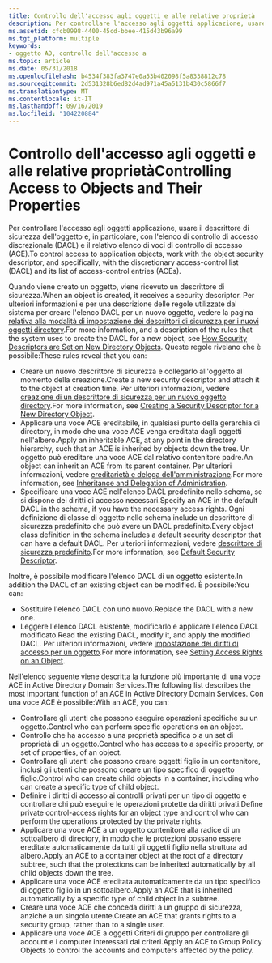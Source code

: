 ```yaml
---
title: Controllo dell'accesso agli oggetti e alle relative proprietà
description: Per controllare l'accesso agli oggetti applicazione, usare il descrittore di sicurezza dell'oggetto e, in particolare, con l'elenco di controllo di accesso discrezionale (DACL) e il relativo elenco di voci di controllo di accesso (ACE).
ms.assetid: cfcb0998-4400-45cd-bbee-415d43b96a99
ms.tgt_platform: multiple
keywords:
- oggetto AD, controllo dell'accesso a
ms.topic: article
ms.date: 05/31/2018
ms.openlocfilehash: b4534f383fa3747e0a53b402098f5a8338812c78
ms.sourcegitcommit: 2d531328b6ed82d4ad971a45a5131b430c5866f7
ms.translationtype: MT
ms.contentlocale: it-IT
ms.lasthandoff: 09/16/2019
ms.locfileid: "104220884"
---
```

# <a name="controlling-access-to-objects-and-their-properties"></a><span data-ttu-id="f8c86-104">Controllo dell'accesso agli oggetti e alle relative proprietà</span><span class="sxs-lookup"><span data-stu-id="f8c86-104">Controlling Access to Objects and Their Properties</span></span>

<span data-ttu-id="f8c86-105">Per controllare l'accesso agli oggetti applicazione, usare il descrittore di sicurezza dell'oggetto e, in particolare, con l'elenco di controllo di accesso discrezionale (DACL) e il relativo elenco di voci di controllo di accesso (ACE).</span><span class="sxs-lookup"><span data-stu-id="f8c86-105">To control access to application objects, work with the object security descriptor, and specifically, with the discretionary access-control list (DACL) and its list of access-control entries (ACEs).</span></span>

<span data-ttu-id="f8c86-106">Quando viene creato un oggetto, viene ricevuto un descrittore di sicurezza.</span><span class="sxs-lookup"><span data-stu-id="f8c86-106">When an object is created, it receives a security descriptor.</span></span> <span data-ttu-id="f8c86-107">Per ulteriori informazioni e per una descrizione delle regole utilizzate dal sistema per creare l'elenco DACL per un nuovo oggetto, vedere la pagina [relativa alla modalità di impostazione dei descrittori di sicurezza per i nuovi oggetti directory](how-security-descriptors-are-set-on-new-directory-objects.md).</span><span class="sxs-lookup"><span data-stu-id="f8c86-107">For more information, and a description of the rules that the system uses to create the DACL for a new object, see [How Security Descriptors are Set on New Directory Objects](how-security-descriptors-are-set-on-new-directory-objects.md).</span></span> <span data-ttu-id="f8c86-108">Queste regole rivelano che è possibile:</span><span class="sxs-lookup"><span data-stu-id="f8c86-108">These rules reveal that you can:</span></span>

-   <span data-ttu-id="f8c86-109">Creare un nuovo descrittore di sicurezza e collegarlo all'oggetto al momento della creazione.</span><span class="sxs-lookup"><span data-stu-id="f8c86-109">Create a new security descriptor and attach it to the object at creation time.</span></span> <span data-ttu-id="f8c86-110">Per ulteriori informazioni, vedere [creazione di un descrittore di sicurezza per un nuovo oggetto directory](creating-a-security-descriptor-for-a-new-directory-object.md).</span><span class="sxs-lookup"><span data-stu-id="f8c86-110">For more information, see [Creating a Security Descriptor for a New Directory Object](creating-a-security-descriptor-for-a-new-directory-object.md).</span></span>
-   <span data-ttu-id="f8c86-111">Applicare una voce ACE ereditabile, in qualsiasi punto della gerarchia di directory, in modo che una voce ACE venga ereditata dagli oggetti nell'albero.</span><span class="sxs-lookup"><span data-stu-id="f8c86-111">Apply an inheritable ACE, at any point in the directory hierarchy, such that an ACE is inherited by objects down the tree.</span></span> <span data-ttu-id="f8c86-112">Un oggetto può ereditare una voce ACE dal relativo contenitore padre.</span><span class="sxs-lookup"><span data-stu-id="f8c86-112">An object can inherit an ACE from its parent container.</span></span> <span data-ttu-id="f8c86-113">Per ulteriori informazioni, vedere [ereditarietà e delega dell'amministrazione](inheritance-and-delegation-of-administration.md).</span><span class="sxs-lookup"><span data-stu-id="f8c86-113">For more information, see [Inheritance and Delegation of Administration](inheritance-and-delegation-of-administration.md).</span></span>
-   <span data-ttu-id="f8c86-114">Specificare una voce ACE nell'elenco DACL predefinito nello schema, se si dispone dei diritti di accesso necessari.</span><span class="sxs-lookup"><span data-stu-id="f8c86-114">Specify an ACE in the default DACL in the schema, if you have the necessary access rights.</span></span> <span data-ttu-id="f8c86-115">Ogni definizione di classe di oggetto nello schema include un descrittore di sicurezza predefinito che può avere un DACL predefinito.</span><span class="sxs-lookup"><span data-stu-id="f8c86-115">Every object class definition in the schema includes a default security descriptor that can have a default DACL.</span></span> <span data-ttu-id="f8c86-116">Per ulteriori informazioni, vedere [descrittore di sicurezza predefinito](default-security-descriptor.md).</span><span class="sxs-lookup"><span data-stu-id="f8c86-116">For more information, see [Default Security Descriptor](default-security-descriptor.md).</span></span>

<span data-ttu-id="f8c86-117">Inoltre, è possibile modificare l'elenco DACL di un oggetto esistente.</span><span class="sxs-lookup"><span data-stu-id="f8c86-117">In addition the DACL of an existing object can be modified.</span></span> <span data-ttu-id="f8c86-118">È possibile:</span><span class="sxs-lookup"><span data-stu-id="f8c86-118">You can:</span></span>

-   <span data-ttu-id="f8c86-119">Sostituire l'elenco DACL con uno nuovo.</span><span class="sxs-lookup"><span data-stu-id="f8c86-119">Replace the DACL with a new one.</span></span>
-   <span data-ttu-id="f8c86-120">Leggere l'elenco DACL esistente, modificarlo e applicare l'elenco DACL modificato.</span><span class="sxs-lookup"><span data-stu-id="f8c86-120">Read the existing DACL, modify it, and apply the modified DACL.</span></span> <span data-ttu-id="f8c86-121">Per ulteriori informazioni, vedere [impostazione dei diritti di accesso per un oggetto](setting-access-rights-on-an-object.md).</span><span class="sxs-lookup"><span data-stu-id="f8c86-121">For more information, see [Setting Access Rights on an Object](setting-access-rights-on-an-object.md).</span></span>

<span data-ttu-id="f8c86-122">Nell'elenco seguente viene descritta la funzione più importante di una voce ACE in Active Directory Domain Services.</span><span class="sxs-lookup"><span data-stu-id="f8c86-122">The following list describes the most important function of an ACE in Active Directory Domain Services.</span></span> <span data-ttu-id="f8c86-123">Con una voce ACE è possibile:</span><span class="sxs-lookup"><span data-stu-id="f8c86-123">With an ACE, you can:</span></span>

-   <span data-ttu-id="f8c86-124">Controllare gli utenti che possono eseguire operazioni specifiche su un oggetto.</span><span class="sxs-lookup"><span data-stu-id="f8c86-124">Control who can perform specific operations on an object.</span></span>
-   <span data-ttu-id="f8c86-125">Controllo che ha accesso a una proprietà specifica o a un set di proprietà di un oggetto.</span><span class="sxs-lookup"><span data-stu-id="f8c86-125">Control who has access to a specific property, or set of properties, of an object.</span></span>
-   <span data-ttu-id="f8c86-126">Controllare gli utenti che possono creare oggetti figlio in un contenitore, inclusi gli utenti che possono creare un tipo specifico di oggetto figlio.</span><span class="sxs-lookup"><span data-stu-id="f8c86-126">Control who can create child objects in a container, including who can create a specific type of child object.</span></span>
-   <span data-ttu-id="f8c86-127">Definire i diritti di accesso ai controlli privati per un tipo di oggetto e controllare chi può eseguire le operazioni protette da diritti privati.</span><span class="sxs-lookup"><span data-stu-id="f8c86-127">Define private control-access rights for an object type and control who can perform the operations protected by the private rights.</span></span>
-   <span data-ttu-id="f8c86-128">Applicare una voce ACE a un oggetto contenitore alla radice di un sottoalbero di directory, in modo che le protezioni possano essere ereditate automaticamente da tutti gli oggetti figlio nella struttura ad albero.</span><span class="sxs-lookup"><span data-stu-id="f8c86-128">Apply an ACE to a container object at the root of a directory subtree, such that the protections can be inherited automatically by all child objects down the tree.</span></span>
-   <span data-ttu-id="f8c86-129">Applicare una voce ACE ereditata automaticamente da un tipo specifico di oggetto figlio in un sottoalbero.</span><span class="sxs-lookup"><span data-stu-id="f8c86-129">Apply an ACE that is inherited automatically by a specific type of child object in a subtree.</span></span>
-   <span data-ttu-id="f8c86-130">Creare una voce ACE che conceda diritti a un gruppo di sicurezza, anziché a un singolo utente.</span><span class="sxs-lookup"><span data-stu-id="f8c86-130">Create an ACE that grants rights to a security group, rather than to a single user.</span></span>
-   <span data-ttu-id="f8c86-131">Applicare una voce ACE a oggetti Criteri di gruppo per controllare gli account e i computer interessati dai criteri.</span><span class="sxs-lookup"><span data-stu-id="f8c86-131">Apply an ACE to Group Policy Objects to control the accounts and computers affected by the policy.</span></span>

 

 




